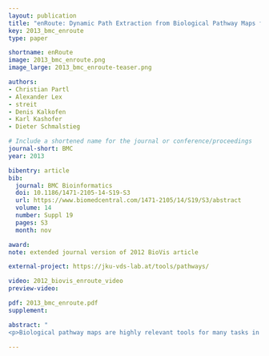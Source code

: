 ```yaml
---
layout: publication
title: "enRoute: Dynamic Path Extraction from Biological Pathway Maps for Exploring Heterogeneous Experimental Datasets"
key: 2013_bmc_enroute
type: paper

shortname: enRoute
image: 2013_bmc_enroute.png
image_large: 2013_bmc_enroute-teaser.png

authors:
- Christian Partl
- Alexander Lex
- streit
- Denis Kalkofen
- Karl Kashofer
- Dieter Schmalstieg

# Include a shortened name for the journal or conference/proceedings
journal-short: BMC
year: 2013

bibentry: article
bib:
  journal: BMC Bioinformatics
  doi: 10.1186/1471-2105-14-S19-S3
  url: https://www.biomedcentral.com/1471-2105/14/S19/S3/abstract
  volume: 14
  number: Suppl 19
  pages: S3
  month: nov

award:
note: extended journal version of 2012 BioVis article

external-project: https://jku-vds-lab.at/tools/pathways/

video: 2012_biovis_enroute_video
preview-video:

pdf: 2013_bmc_enroute.pdf
supplement:

abstract: "
<p>Biological pathway maps are highly relevant tools for many tasks in molecular biology. They reduce the complexity of the overall biological network by partitioning it into smaller manageable parts. While this reduction of complexity is their biggest strength, it is, at the same time, their biggest weakness. By removing what is deemed not important for the primary function of the pathway, biologists lose the ability to follow and understand cross-talks between pathways. Considering these cross-talks is, however, critical in many analysis scenarios, such as judging effects of drugs. In this paper we introduce Entourage, a novel visualization technique that provides contextual information lost due to the artificial partitioning of the biological network, but at the same time limits the presented information to what is relevant to the analyst’s task. We use one pathway map as the focus of an analysis and allow a larger set of contextual pathways. For these context pathways we only show the contextual subsets, i.e., the parts of the graph that are relevant to a selection. Entourage suggests related pathways based on similarities and highlights parts of a pathway that are interesting in terms of mapped experimental data. We visualize interdependencies between pathways using stubs of visual links, which we found effective yet not obtrusive. By combining this approach with visualization of experimental data, we can provide domain experts with a highly valuable tool. We demonstrate the utility of Entourage with case studies conducted with a biochemist who researches the effects of drugs on pathways. We show that the technique is well suited to investigate interdependencies between pathways and to analyze, understand, and predict the effect that drugs have on different cell types.</p>"

---
```

